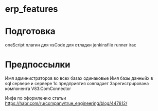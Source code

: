 # erp_features

# Подготовка
oneScript
плагин для vsCode для отладки jenkinsfile
runner
irac

# Предпоссылки
Имя администраторов во всех базах одинаковые
Имя базы данныйх в sql сервере и сервере 1с предприятия совпадает
Зарегистрирована компонента V83.ComConnector


Инфа по оформлению статьи
https://habr.com/ru/company/true_engineering/blog/447812/